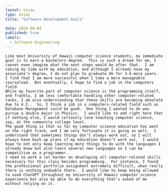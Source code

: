 ```yaml
---
layout: essay
type: essay
title: "Software Development Goals"

date: 2024-09-04
published: true
labels:
  - Software Engineering
---
```



	Like most University of Hawaii computer science students, my immediate goal is to earn a bachelors degree.  This is such a dream for me, I cannot even imagine what the next steps would be after that.  I am taking my time with my education, and although I already have my associate’s degree, I do not plan to graduate UH for 3-4 more years.  I find that I am more successful when I take a more manageable courseload.  But eventually, I hope to find a job in the computers field.
	While my favorite part of computer science is the programming itself, and frankly, I am less comfortable handling other computer-related tasks, I am also understanding that these skills are becoming obsolete due to A.I..  So, I think a job in a computers-related field such as Database Management could be good.  One thing I wanted to do was pursue a double major in Physics.  I would like to add right here that if nothing else, I would certainly love teaching computer science, say, at the community college level.
	The good thing is that so far my computer science education has went on the right track, and I am very fortunate it is going so well.  I understand that sometimes things don’t always work out, so I will always have back up plans if my education doesn’t work out.  I would hope to not only keep learning more things to do with the languages I already know but also learn several new languages so I can be competitive as a programmer.
	I need to work a lot harder on developing all computer-related skills necessary for this class besides programming.  For instance, I found the professional portfolio assignment extremely difficult, when really there is nothing undoable there.  I would like to keep being allowed to used ChatGPT throughout my University of Hawaii computer science experience but also be able to do everything that’s asked of me without relying on it.


